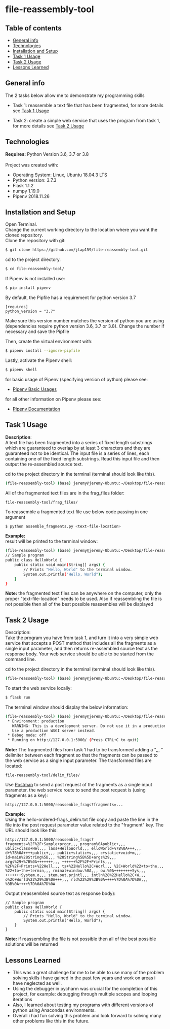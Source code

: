 # file-reassembly-tool
## Table of contents
* [General info](#general-info)
* [Technologies](#technologies)
* [Installation and Setup](#installation-and-setup)
* [Task 1 Usage](#task-1-usage)
* [Task 2 Usage](#task-2-usage)
* [Lessons Learned](#lessons-learned)

## General info
The 2 tasks below allow me to demonstrate my programming skills

* Task 1: reassemble a text file that has been fragmented, for more details see [Task 1 Usage](#task-1-usage)

* Task 2: create a simple web service that uses the program from task 1, for more details see [Task 2 Usage](#task-2-usage)

## Technologies
**Requires:** Python Version 3.6, 3.7 or 3.8 <br />
<br />
Project was created with:
* Operating System: Linux, Ubuntu 18.04.3 LTS
* Python version: 3.7.3
* Flask 1.1.2
* numpy 1.19.0
* Pipenv 2018.11.26

## Installation and Setup
Open Terminal. <br />
Change the current working directory to the location where you want the cloned repository. <br />
Clone the repository with git:

```bash
$ git clone https://github.com/jtap159/file-reassembly-tool.git
```

cd to the project directory.

```bash
$ cd file-reassembly-tool/
```

If Pipenv is not installed use:

 ```bash
$ pip install pipenv
 ```

By default, the Pipfile has a requirement for python version 3.7

```
[requires]
python_version = "3.7"
```

Make sure this version number matches the version of python you are using 
(dependencies require python version 3.6, 3.7 or 3.8). Change the number if necessary and save the Pipfile

Then, create the virtual environment with:

```bash
$ pipenv install --ignore-pipfile
```

Lastly, activate the Pipenv shell:
```bash
$ pipenv shell
```
for basic usage of Pipenv (specifying version of python) please see:

* [Pipenv Basic Usages](https://pipenv-fork.readthedocs.io/en/latest/basics.html)

for all other information on Pipenv please see:

* [Pipenv Documentation](https://pipenv.pypa.io/en/latest/)

## Task 1 Usage
**Description**: <br />
A text file has been fragmented into a series of fixed length substrings which are guaranteed to overlap by at 
least 3 characters and they are guaranteed not to be identical. The input file is a series of lines, each containing 
one of the fixed length substrings. Read this input file and then output the re-assembled source text. <br />

cd to the project directory in the terminal (terminal should look like this).

```bash
(file-reassembly-tool) (base) jeremy@jeremy-Ubuntu:~/Desktop/file-reassembly-tool$
```

All of the fragmented text files are in the frag_files folder:

```
file-reassembly-tool/frag_files/
```

To reassemble a fragmented text file use below code passing in one argument <text-file-location>

```bash
$ python assemble_fragments.py <text-file-location>
```

**Example:** <br />
result will be printed to the terminal window:
```bash
(file-reassembly-tool) (base) jeremy@jeremy-Ubuntu:~/Desktop/file-reassembly-tool$ python assemble_fragments.py frag_files/hello-ordered-frags.txt 
// Sample program
public class HelloWorld {
    public static void main(String[] args) {
        // Prints "Hello, World" to the terminal window.
        System.out.println("Hello, World");
    }
}

```

**Note:** the fragmented text files can be anywhere on the computer, 
only the proper "text-file-location" needs to be used. 
Also if reassembling the file is not possible then all of the best possible reassembles will be displayed
## Task 2 Usage
Description: <br />
Take the program you have from task 1, and turn it into a very simple web service that accepts a POST method 
that includes all the fragments as a single input parameter, and then returns re-assembled source text 
as the response body. Your web service should be able to be started from the command line.

cd to the project directory in the terminal (terminal should look like this).

```bash
(file-reassembly-tool) (base) jeremy@jeremy-Ubuntu:~/Desktop/file-reassembly-tool$
```

To start the web service locally:

```bash
$ flask run
```

The terminal window should display the below information:

```bash
(file-reassembly-tool) (base) jeremy@jeremy-Ubuntu:~/Desktop/file-reassembly-tool$ flask run
 * Environment: production
   WARNING: This is a development server. Do not use it in a production deployment.
   Use a production WSGI server instead.
 * Debug mode: off
 * Running on http://127.0.0.1:5000/ (Press CTRL+C to quit)
```

**Note:** The fragmented files from task 1 had to be transformed adding a ",,, " delimiter 
between each fragment so that the fragments can be passed to the web service as a single input parameter.
The transformed files are located:

```
file-reassembly-tool/delim_files/
```

Use [Postman](https://www.postman.com/) to send a post request of the fragments as a single input parameter.
the web service route to send the post request is (using fragments as a key):

```
http://127.0.0.1:5000/reassemble_frags?fragments=...
```

**Example:**<br />
Using the hello-ordered-frags_delim.txt file copy and paste the line in the file into 
the post request parameter value related to the "fragment" key. 
The URL should look like this:

```
http://127.0.0.1:5000/reassemble_frags?fragments=%2F%2F+Sample+progr,,, program%0Apublic+,,, ublic+class+Hel,,, lass+HelloWorld,,, elloWorld+%7B%0A+++,,, d+%7B%0A++++public+,,, public+static+v,,, c+static+void+m,,, id+main%28String%5B,,, %28String%5B%5D+args%29,,, args%29+%7B%0A+++++++,,, ++++++%2F%2F+Prints,,, %2F%2F+Prints+%22Hell,,, ts+%22Hello%2C+Worl,,, %2C+World%22+to+the,,, %22+to+the+termin,,, rminal+window.%0A,,, ow.%0A++++++++Sys,,, +++++++System.o,,, stem.out.printl,,, intln%28%22Hello%2C+W,,, o%2C+World%22%29%3B%0A+++,,, rld%22%29%3B%0A++++%7D%0A%7D%0A,,, %3B%0A++++%7D%0A%7D%0A
```

Output (reassembled source text as response body):

```
// Sample program
public class HelloWorld {
    public static void main(String[] args) {
        // Prints "Hello, World" to the terminal window.
        System.out.println("Hello, World");
    }
}

```
**Note:** if reassembling the file is not possible then all of the best possible solutions will be returned

## Lessons Learned
* This was a great challenge for me to be able to use many of the problem solving skills i have gained in the past few
years and work on areas i have neglected as well.
* Using the debugger in pycharm was crucial for the completion of this project, for example: debugging through 
multiple scopes and looping iterations
* Also, I learned about testing my programs with different versions of python using Anacondas environments.
* Overall i had fun solving this problem and look forward to solving many other problems like this in the future.
